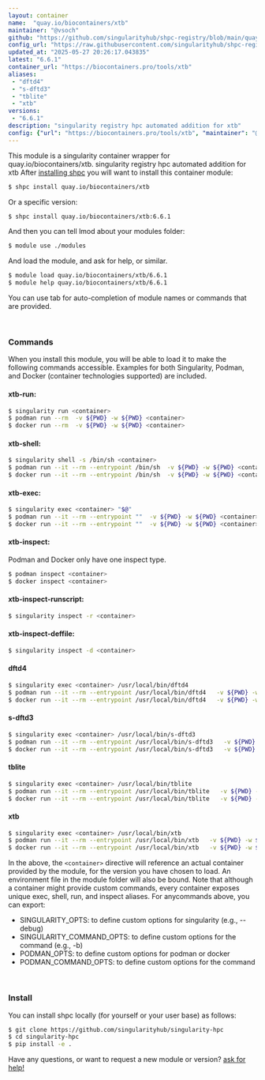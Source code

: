 ```yaml
---
layout: container
name:  "quay.io/biocontainers/xtb"
maintainer: "@vsoch"
github: "https://github.com/singularityhub/shpc-registry/blob/main/quay.io/biocontainers/xtb/container.yaml"
config_url: "https://raw.githubusercontent.com/singularityhub/shpc-registry/main/quay.io/biocontainers/xtb/container.yaml"
updated_at: "2025-05-27 20:26:17.043835"
latest: "6.6.1"
container_url: "https://biocontainers.pro/tools/xtb"
aliases:
 - "dftd4"
 - "s-dftd3"
 - "tblite"
 - "xtb"
versions:
 - "6.6.1"
description: "singularity registry hpc automated addition for xtb"
config: {"url": "https://biocontainers.pro/tools/xtb", "maintainer": "@vsoch", "description": "singularity registry hpc automated addition for xtb", "latest": {"6.6.1": "sha256:d5e65f1a111bf7ba461073a7968aeeb6360c4a11cd0887972959abd3d72b26df"}, "tags": {"6.6.1": "sha256:d5e65f1a111bf7ba461073a7968aeeb6360c4a11cd0887972959abd3d72b26df"}, "docker": "quay.io/biocontainers/xtb", "aliases": {"dftd4": "/usr/local/bin/dftd4", "s-dftd3": "/usr/local/bin/s-dftd3", "tblite": "/usr/local/bin/tblite", "xtb": "/usr/local/bin/xtb"}}
---
```


This module is a singularity container wrapper for quay.io/biocontainers/xtb.
singularity registry hpc automated addition for xtb
After [installing shpc](#install) you will want to install this container module:


```bash
$ shpc install quay.io/biocontainers/xtb
```

Or a specific version:

```bash
$ shpc install quay.io/biocontainers/xtb:6.6.1
```

And then you can tell lmod about your modules folder:

```bash
$ module use ./modules
```

And load the module, and ask for help, or similar.

```bash
$ module load quay.io/biocontainers/xtb/6.6.1
$ module help quay.io/biocontainers/xtb/6.6.1
```

You can use tab for auto-completion of module names or commands that are provided.

<br>

### Commands

When you install this module, you will be able to load it to make the following commands accessible.
Examples for both Singularity, Podman, and Docker (container technologies supported) are included.

#### xtb-run:

```bash
$ singularity run <container>
$ podman run --rm  -v ${PWD} -w ${PWD} <container>
$ docker run --rm  -v ${PWD} -w ${PWD} <container>
```

#### xtb-shell:

```bash
$ singularity shell -s /bin/sh <container>
$ podman run --it --rm --entrypoint /bin/sh  -v ${PWD} -w ${PWD} <container>
$ docker run --it --rm --entrypoint /bin/sh  -v ${PWD} -w ${PWD} <container>
```

#### xtb-exec:

```bash
$ singularity exec <container> "$@"
$ podman run --it --rm --entrypoint ""  -v ${PWD} -w ${PWD} <container> "$@"
$ docker run --it --rm --entrypoint ""  -v ${PWD} -w ${PWD} <container> "$@"
```

#### xtb-inspect:

Podman and Docker only have one inspect type.

```bash
$ podman inspect <container>
$ docker inspect <container>
```

#### xtb-inspect-runscript:

```bash
$ singularity inspect -r <container>
```

#### xtb-inspect-deffile:

```bash
$ singularity inspect -d <container>
```


#### dftd4

```bash
$ singularity exec <container> /usr/local/bin/dftd4
$ podman run --it --rm --entrypoint /usr/local/bin/dftd4   -v ${PWD} -w ${PWD} <container> -c " $@"
$ docker run --it --rm --entrypoint /usr/local/bin/dftd4   -v ${PWD} -w ${PWD} <container> -c " $@"
```


#### s-dftd3

```bash
$ singularity exec <container> /usr/local/bin/s-dftd3
$ podman run --it --rm --entrypoint /usr/local/bin/s-dftd3   -v ${PWD} -w ${PWD} <container> -c " $@"
$ docker run --it --rm --entrypoint /usr/local/bin/s-dftd3   -v ${PWD} -w ${PWD} <container> -c " $@"
```


#### tblite

```bash
$ singularity exec <container> /usr/local/bin/tblite
$ podman run --it --rm --entrypoint /usr/local/bin/tblite   -v ${PWD} -w ${PWD} <container> -c " $@"
$ docker run --it --rm --entrypoint /usr/local/bin/tblite   -v ${PWD} -w ${PWD} <container> -c " $@"
```


#### xtb

```bash
$ singularity exec <container> /usr/local/bin/xtb
$ podman run --it --rm --entrypoint /usr/local/bin/xtb   -v ${PWD} -w ${PWD} <container> -c " $@"
$ docker run --it --rm --entrypoint /usr/local/bin/xtb   -v ${PWD} -w ${PWD} <container> -c " $@"
```



In the above, the `<container>` directive will reference an actual container provided
by the module, for the version you have chosen to load. An environment file in the
module folder will also be bound. Note that although a container
might provide custom commands, every container exposes unique exec, shell, run, and
inspect aliases. For anycommands above, you can export:

 - SINGULARITY_OPTS: to define custom options for singularity (e.g., --debug)
 - SINGULARITY_COMMAND_OPTS: to define custom options for the command (e.g., -b)
 - PODMAN_OPTS: to define custom options for podman or docker
 - PODMAN_COMMAND_OPTS: to define custom options for the command

<br>

### Install

You can install shpc locally (for yourself or your user base) as follows:

```bash
$ git clone https://github.com/singularityhub/singularity-hpc
$ cd singularity-hpc
$ pip install -e .
```

Have any questions, or want to request a new module or version? [ask for help!](https://github.com/singularityhub/singularity-hpc/issues)